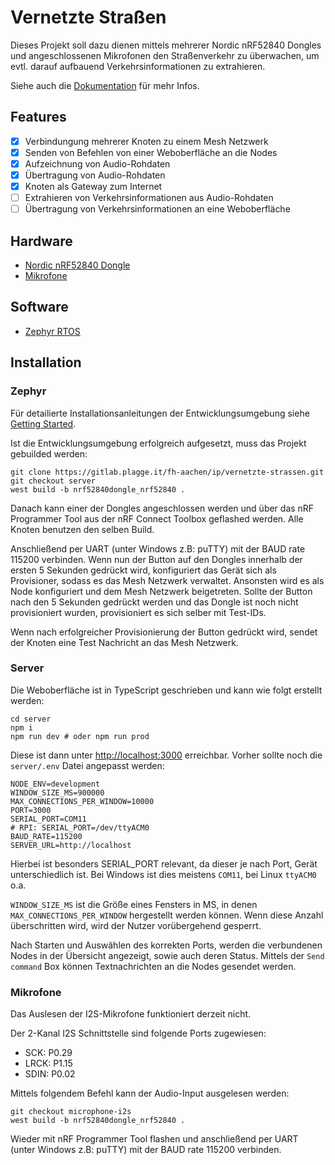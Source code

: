 # Vernetzte Straßen

Dieses Projekt soll dazu dienen mittels mehrerer Nordic nRF52840 Dongles und angeschlossenen Mikrofonen den Straßenverkehr zu überwachen, um evtl. darauf aufbauend Verkehrsinformationen zu extrahieren.

Siehe auch die [Dokumentation](https://gitlab.plagge.it/fh-aachen/ip/vernetzte-strassen/-/wikis/home) für mehr Infos.

## Features

- [x] Verbindungung mehrerer Knoten zu einem Mesh Netzwerk
- [x] Senden von Befehlen von einer Weboberfläche an die Nodes
- [x] Aufzeichnung von Audio-Rohdaten
- [x] Übertragung von Audio-Rohdaten
- [x] Knoten als Gateway zum Internet
- [ ] Extrahieren von Verkehrsinformationen aus Audio-Rohdaten
- [ ] Übertragung von Verkehrsinformationen an eine Weboberfläche

## Hardware

- [Nordic nRF52840 Dongle](https://www.nordicsemi.com/Software-and-tools/Development-Kits/nRF52840-Dongle)
- [Mikrofone]()

## Software

- [Zephyr RTOS](https://www.zephyrproject.org/)

## Installation

### Zephyr

Für detailierte Installationsanleitungen der Entwicklungsumgebung siehe [Getting Started](https://gitlab.plagge.it/fh-aachen/ip/vernetzte-strassen/-/wikis/Ressources/Development%20Setup).

Ist die Entwicklungsumgebung erfolgreich aufgesetzt, muss das Projekt gebuilded werden:


    git clone https://gitlab.plagge.it/fh-aachen/ip/vernetzte-strassen.git
    git checkout server
    west build -b nrf52840dongle_nrf52840 .

Danach kann einer der Dongles angeschlossen werden und über das nRF Programmer Tool aus der nRF Connect Toolbox geflashed werden. Alle Knoten benutzen den selben Build.


Anschließend per UART (unter Windows z.B: puTTY) mit der BAUD rate 115200 verbinden. Wenn nun der Button auf den Dongles innerhalb der ersten 5 Sekunden gedrückt wird, konfiguriert das Gerät sich als Provisioner, sodass es das Mesh Netzwerk verwaltet. Ansonsten wird es als Node konfiguriert und dem Mesh Netzwerk beigetreten. Sollte der Button nach den 5 Sekunden gedrückt werden und das Dongle ist noch nicht provisioniert wurden, provisioniert es sich selber mit Test-IDs. 

Wenn nach erfolgreicher Provisionierung der Button gedrückt wird, sendet der Knoten eine Test Nachricht an das Mesh Netzwerk.

### Server

Die Weboberfläche ist in TypeScript geschrieben und kann wie folgt erstellt werden:

    cd server
    npm i
    npm run dev # oder npm run prod

Diese ist dann unter [http://localhost:3000](http://localhost:3000) erreichbar. Vorher sollte noch die `server/.env` Datei angepasst werden:

    NODE_ENV=development
    WINDOW_SIZE_MS=900000
    MAX_CONNECTIONS_PER_WINDOW=10000
    PORT=3000
    SERIAL_PORT=COM11
    # RPI: SERIAL_PORT=/dev/ttyACM0
    BAUD_RATE=115200
    SERVER_URL=http://localhost

Hierbei ist besonders SERIAL_PORT relevant, da dieser je nach Port, Gerät unterschiedlich ist. Bei Windows ist dies meistens `COM11`, bei Linux `ttyACM0` o.a.

`WINDOW_SIZE_MS` ist die Größe eines Fensters in MS, in denen `MAX_CONNECTIONS_PER_WINDOW` hergestellt werden können. Wenn diese Anzahl überschritten wird, wird der Nutzer vorübergehend gesperrt.

Nach Starten und Auswählen des korrekten Ports, werden die verbundenen Nodes in der Übersicht angezeigt, sowie auch deren Status. Mittels der `Send command` Box können Textnachrichten an die Nodes gesendet werden.

### Mikrofone 

Das Auslesen der I2S-Mikrofone funktioniert derzeit nicht.

Der 2-Kanal I2S Schnittstelle sind folgende Ports zugewiesen:
- SCK: P0.29
- LRCK: P1.15
- SDIN: P0.02

Mittels folgendem Befehl kann der Audio-Input ausgelesen werden:

    git checkout microphone-i2s
    west build -b nrf52840dongle_nrf52840 .

Wieder mit nRF Programmer Tool flashen und anschließend per UART (unter Windows z.B: puTTY) mit der BAUD rate 115200 verbinden.
